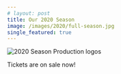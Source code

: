 ```yaml
---
# layout: post
title: Our 2020 Season
image: /images/2020/full-season.jpg
single_featured: true
---
```


<script lang="ts">
  import site from "../../../data/site"
</script>

![2020 Season Production logos](/images/2020/full-season.jpg)

<p class="text-center m-4">Tickets are on sale now!</p>
